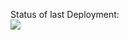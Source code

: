 Status of last Deployment:<br/>
<img src="https://github.com/GiorgiGogsadze/automatisation/workflows/my_automatisation/badge.svg?branch=main"/><br/>
